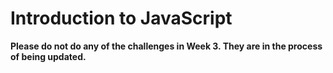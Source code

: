 # Introduction to JavaScript

**Please do not do any of the challenges in Week 3. They are in the process of being updated.**

<!-- JavaScript is known as the "language of the web." It is a powerful object-oriented language (Ruby is as well). It is light-weight and can communicate with the browser. This week, we will introduce you to basic JavaScript syntax. The goal is not to teach you JavaScript, rather, we want you to feel comfortable with simple variables and functions. 

You will not begin using JavaScript until Phase 2 in Dev Bootcamp, but don't worry if you feel like you will forget everything. You will have the chance to review in the last two weeks of Phase 0 and the weekend before you begin Phase 2. Moreover, professional programmers look up information and syntax all the time. They don't have everything memorized either, so think of this as an introduction. The more you use JavaScript the more you will remember. For our purposes here, we want you to learn basics so that you can easily re-learn them later. 

## Before you begin:
- [Install Node.js](reading_material/install_node.md)
- Read about [JavaScript 'Object' Objects](http://www.sitepoint.com/back-to-basics-javascript-object-syntax/) Understanding this well will be very beneficial.
- You may choose to read through [JavaScript Reading Material](reading_material) before starting the challenges.

## Challenges
1. [Code Combat](1_code_combat)
2. [Javascript Variables and Objects](2_js_variables_objects)
3. [Manipulating JavaScript Objects- SOLO CHALLENGE](3_manipulating_js_objects_solo_challenge)
4. [Design Your Own Code Combat Mission](4_design_code_combat_mission)
5. [Group Project](5_group_project)
6. [Technical Blog](6_technical_blog.md)
7. [Cultural Blog](7_cultural_blog.md)
8. [GPS 1.2](8_gps1_2): Your second Guided Pairing Session - DO NOT READ UNTIL YOUR FIRST GPS SESSION!

## Submitting your work

You'll continue working in the `phase_0_unit_1` repository this week. 
Check that there haven't been any updates to the original repository by fetching from Devbootcamp's master repo.
- If you are doing this from the Github Desktop App, follow [these](http://stackoverflow.com/questions/11394349/upstream-pulls-with-the-github-desktop-client
)
directions. 
- If you are doing it from the command line, follow [these](https://help.github.com/articles/syncing-a-fork) directions.

You need to submit your work through [this google form](https://docs.google.com/forms/d/1BpSPJJR8CcC46CKIZum575Q8OefaDZzCDETgRtZ4B-Q/viewform) by Sunday at 11:59pm. Expect to submit your links for each challenge above. 

## Remember your Unit Goals!
- Pair at least once this week with a member of your accountability group.  *You need to pair 3 times on your own this unit*
- Give feedback for each person you paired with. *You need to submit at least 5 pieces of feedback in this unit*
- Rate at least 7 pieces of [Meta Feedback](https://socrates.devbootcamp.com/feedback) on Socrates. *You need to rate 20 pieces of feedback per unit*

## Resources
- [Mozilla Developer Network - JavaScript](https://developer.mozilla.org/en-US/docs/Web/JavaScript) 
- [JavaScript Enlightenment](http://www.javascriptenlightenment.com/) *A JavaScript reference guide for those new to programming*
- [JavaScript: The Good Parts](http://shop.oreilly.com/product/9780596517748.do) *This resource is better for students with some familiarity with JavaScript who want to know more about style and syntax.* -->
